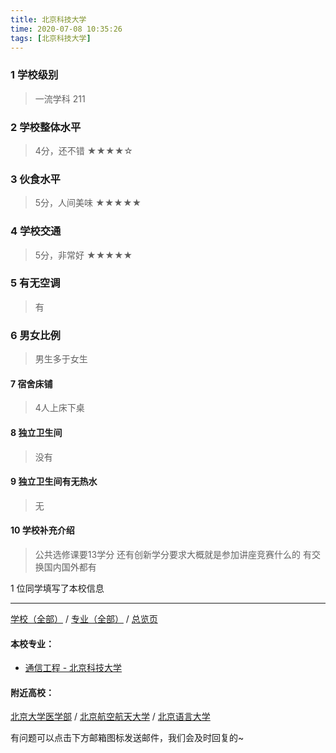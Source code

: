 ```yaml
---
title: 北京科技大学
time: 2020-07-08 10:35:26
tags: [北京科技大学]
---
```

### 1 学校级别
> 一流学科 211


### 2 学校整体水平
> 4分，还不错
★★★★☆

### 3 伙食水平
>  5分，人间美味
★★★★★


### 4 学校交通
> 5分，非常好
★★★★★


### 5 有无空调
> 有


### 6 男女比例
> 男生多于女生


#### 7 宿舍床铺
> 4人上床下桌
 

#### 8 独立卫生间
> 没有


#### 9 独立卫生间有无热水
> 无


#### 10 学校补充介绍
> 公共选修课要13学分 还有创新学分要求大概就是参加讲座竞赛什么的 有交换国内国外都有

1 位同学填写了本校信息
***
[学校（全部）](https://univgo.github.io/2020/07/09/学校汇总页) / [专业（全部）](https://univgo.github.io/2020/07/09/专业汇总页) / [总览页](https://univgo.github.io/2020/07/09/总览)
#### 本校专业：
- [通信工程 - 北京科技大学](https://univgo.github.io/2020/07/08/通信工程%20-%20北京科技大学)


#### 附近高校：
[北京大学医学部](https://univgo.github.io/2020/07/08/北京大学医学部) / [北京航空航天大学](https://univgo.github.io/2020/07/08/北京航空航天大学) / [北京语言大学](https://univgo.github.io/2020/07/08/北京语言大学) 



有问题可以点击下方邮箱图标发送邮件，我们会及时回复的~
